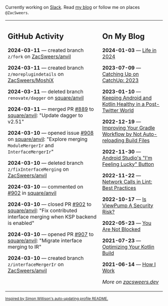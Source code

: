Currently working on [Slack](https://slack.com/). Read [my blog](https://zacsweers.dev/) or follow me on places `@ZacSweers`.

<table><tr><td valign="top" width="60%">

## GitHub Activity
<!-- githubActivity starts -->
**2024-03-11** — created branch `z/fork` on [ZacSweers/anvil](https://github.com/ZacSweers/anvil)

**2024-03-11** — created branch `z/moreplugindetails` on [ZacSweers/MoshiX](https://github.com/ZacSweers/MoshiX)

**2024-03-11** — deleted branch `renovate/dagger` on [square/anvil](https://github.com/square/anvil)

**2024-03-11** — merged PR [#889](https://github.com/square/anvil/pull/889) to [square/anvil](https://github.com/square/anvil): "Update dagger to v2.51"

**2024-03-10** — opened issue [#908](https://github.com/square/anvil/issues/908) on [square/anvil](https://github.com/square/anvil): "Explore merging `ModuleMergerIr` and `InterfaceMergerIr`"

**2024-03-10** — deleted branch `z/fixInterfaceMerging` on [ZacSweers/anvil](https://github.com/ZacSweers/anvil)

**2024-03-10** — commented on [#902](https://github.com/square/anvil/pull/902#issuecomment-1987462636) in [square/anvil](https://github.com/square/anvil)

**2024-03-10** — closed PR [#902](https://github.com/square/anvil/pull/902) to [square/anvil](https://github.com/square/anvil): "Fix contributed interface merging when KSP backend is enabled"

**2024-03-10** — opened PR [#907](https://github.com/square/anvil/pull/907) to [square/anvil](https://github.com/square/anvil): "Migrate interface merging to IR"

**2024-03-10** — created branch `z/interfaceMergerIr` on [ZacSweers/anvil](https://github.com/ZacSweers/anvil)
<!-- githubActivity ends -->
</td><td valign="top" width="40%">

## On My Blog
<!-- blog starts -->
**2024-01-03** — [Life in 2024](https://www.zacsweers.dev/life-in-2024/)

**2023-07-09** — [Catching Up on CatchUp: 2023](https://www.zacsweers.dev/catching-up-on-catchup-2023/)

**2023-01-10** — [Keeping Android and Kotlin Healthy in a Post-Twitter World](https://www.zacsweers.dev/keeping-android-healthy/)

**2022-12-19** — [Improving Your Gradle Workflow by Not Auto-reloading Build Files](https://www.zacsweers.dev/improving-your-workflow-by-not-auto-reloading-build-files/)

**2022-11-30** — [Android Studio's "I'm Feeling Lucky" Button](https://www.zacsweers.dev/android-studios-im-feeling-lucky-button/)

**2022-11-22** — [Network Calls in Lint: Best Practices](https://www.zacsweers.dev/network-calls-in-lint-best-practices/)

**2022-10-17** — [Is ViewPump A Security Risk?](https://www.zacsweers.dev/is-viewpump-a-security-risk/)

**2022-05-23** — [You Are Not Blocked](https://www.zacsweers.dev/you-are-not-blocked/)

**2021-07-23** — [Optimizing Your Kotlin Build](https://www.zacsweers.dev/optimizing-your-kotlin-build/)

**2021-06-14** — [How I Work](https://www.zacsweers.dev/how-i-work/)
<!-- blog ends -->
_More on [zacsweers.dev](https://zacsweers.dev/)_
</td></tr></table>

<sub><a href="https://simonwillison.net/2020/Jul/10/self-updating-profile-readme/">Inspired by Simon Willison's auto-updating profile README.</a></sub>